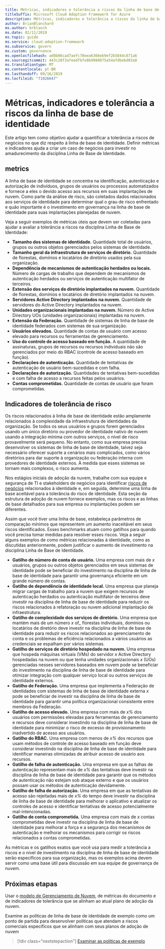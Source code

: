 ```yaml
---
title: Métricas, indicadores e tolerância a riscos da linha de base de identidade
titleSuffix: Microsoft Cloud Adoption Framework for Azure
description: Métricas, indicadores e tolerância a riscos da linha de base de identidade
author: BrianBlanchard
ms.author: brblanch
ms.date: 02/11/2019
ms.topic: guide
ms.service: cloud-adoption-framework
ms.subservice: govern
ms.custom: governance
ms.openlocfilehash: ad0b06cad7aefc70eea6366eb9ef2b5844c871a6
ms.sourcegitcommit: 443c28f3afeedfbfe8b9980875a54afdbebd83a8
ms.translationtype: MT
ms.contentlocale: pt-BR
ms.lasthandoff: 09/16/2019
ms.locfileid: "71026647"
---
```

# <a name="identity-baseline-metrics-indicators-and-risk-tolerance"></a>Métricas, indicadores e tolerância a riscos da linha de base de identidade

Este artigo tem como objetivo ajudar a quantificar a tolerância a riscos de negócios no que diz respeito à linha de base de identidade. Definir métricas e indicadores ajuda a criar um caso de negócios para investir no amadurecimento da disciplina Linha de Base de Identidade.

## <a name="metrics"></a>metrics

A linha de base de identidade se concentra na identificação, autenticação e autorização de indivíduos, grupos de usuários ou processos automatizados e fornece a eles o devido acesso aos recursos em suas implantações de nuvem. Como parte da análise de risco, são coletados dados relacionados aos serviços de identidade para determinar qual o grau de risco enfrentado e quão importante é o investimento em governança na linha de base de identidade para suas implantações planejadas de nuvem.

Veja a seguir exemplos de métricas úteis que devem ser coletadas para ajudar a avaliar a tolerância a riscos na disciplina Linha de Base de Identidade:

- **Tamanho dos sistemas de identidade.** Quantidade total de usuários, grupos ou outros objetos gerenciados pelos sistemas de identidade.
- **Tamanho geral da infraestrutura de serviços de diretório.** Quantidade de florestas, domínios e locatários de diretório usados pela sua organização.
- **Dependência de mecanismos de autenticação herdados ou locais.** Número de cargas de trabalho que dependem de mecanismos de autenticação herdados ou serviços de autenticação multifator de terceiros.
- **Extensão dos serviços de diretório implantados na nuvem.** Quantidade de florestas, domínios e locatários de diretório implantados na nuvem.
- **Servidores Active Directory implantados na nuvem.** Quantidade de servidores do Active Directory implantados na nuvem.
- **Unidades organizacionais implantadas na nuvem.** Número de Active Directory UOs (unidades organizacionais) implantadas na nuvem.
- **Extensão da Federação.** Quantidade de sistemas de linha de base de identidade federados com sistemas de sua organização.
- **Usuários elevados.** Quantidade de contas de usuário com acesso elevado para recursos ou ferramentas de gerenciamento.
- **Uso do controle de acesso baseado em função.** A quantidade de assinaturas, grupos de recursos ou recursos individuais não são gerenciados por meio do RBAC (controle de acesso baseado em função).
- **Declarações de autenticação.** Quantidade de tentativas de autenticação de usuário bem-sucedidas e com falha.
- **Declarações de autorização.** Quantidades de tentativas bem-sucedidas e com falha de acesso a recursos feitas pelos usuários.
- **Contas comprometidas.** Quantidade de contas de usuário que foram comprometidas.

## <a name="risk-tolerance-indicators"></a>Indicadores de tolerância de risco

Os riscos relacionados à linha de base de identidade estão amplamente relacionados à complexidade da infraestrutura de identidades da organização. Se todos os seus usuários e grupos forem gerenciados usando um único diretório ou provedor de identidade nativo de nuvem usando a integração mínima com outros serviços, o nível de risco provavelmente será pequeno. No entanto, como sua empresa precisa desenvolver os sistemas de linha de base de identidade, talvez seja necessário oferecer suporte a cenários mais complicados, como vários diretórios para dar suporte à organização ou federação interna com provedores de identidade externos. À medida que esses sistemas se tornam mais complexos, o risco aumenta.

Nos estágios iniciais de adoção da nuvem, trabalhe com sua equipe e segurança de TI e stakeholders de negócios para identificar [riscos de negócios](./business-risks.md) relacionados à identidade e, em seguida, determine uma linha de base aceitável para a tolerância do risco de identidade. Esta seção da estrutura de adoção de nuvem fornece exemplos, mas os riscos e as linhas de base detalhados para sua empresa ou implantações podem ser diferentes.

Assim que você tiver uma linha de base, estabeleça parâmetros de comparação mínimos que representem um aumento inaceitável em seus riscos identificados. Esses benchmarks atuam como gatilhos para quando você precisa tomar medidas para resolver esses riscos. Veja a seguir alguns exemplos de como métricas relacionadas à identidade, como as discutidas anteriormente, podem justificar o aumento de investimento na disciplina Linha de Base de Identidade.

- **Gatilho de número de conta de usuário.** Uma empresa com mais de _x_ usuários, grupos ou outros objetos gerenciados em seus sistemas de identidade pode se beneficiar do investimento na disciplina de linha de base de identidade para garantir uma governança eficiente em um grande número de contas.
- **Gatilho de dependência de identidade local.** Uma empresa que planeja migrar cargas de trabalho para a nuvem que exigem recursos de autenticação herdados ou autenticação multifator de terceiros deve investir na disciplina de linha de base de identidade para reduzir os riscos relacionados à refatoração ou nuvem adicional implantação de infraestrutura.
- **Gatilho de complexidade dos serviços de diretório.** Uma empresa que mantém mais de um número _x_ of_ florestas individuais, domínios ou locatários de diretório deve investir na disciplina de linha de base de identidade para reduzir os riscos relacionados ao gerenciamento de conta e os problemas de eficiência relacionados a vários usuários as credenciais se espalham por vários sistemas.
- **Gatilho de serviços de diretório hospedado na nuvem.** Uma empresa que hospeda máquinas virtuais (VMs) do servidor _x_ Active Directory hospedadas na nuvem ou que tenha unidades organizacionais _x_ (UOs) gerenciadas nesses servidores baseados em nuvem pode se beneficiar do investimento na disciplina de linha de base de identidade para otimizar integração com qualquer serviço local ou outros serviços de identidade externos.
- **Gatilho de Federação.** Uma empresa que implementa a Federação de identidades com sistemas de linha de base de identidade externa _x_ pode se beneficiar de investir na disciplina de linha de base de identidade para garantir uma política organizacional consistente entre membros da Federação.
- **Gatilho de acesso elevado.** Uma empresa com mais de _x%_ dos usuários com permissões elevadas para ferramentas de gerenciamento e recursos deve considerar investindo na disciplina de linha de base de identidade para minimizar o risco de excesso de provisionamento inadvertido de acesso aos usuários.
- **Gatilho do RBAC.** Uma empresa com menos de _x%_ dos recursos que usam métodos de controle de acesso baseado em função deve considerar investindo na disciplina de linha de base de identidade para identificar maneiras otimizadas de atribuir acesso de usuário aos recursos.
- **Gatilho de falha de autenticação.** Uma empresa em que as falhas de autenticação representam mais de _x%_ das tentativas deve investir na disciplina de linha de base de identidade para garantir que os métodos de autenticação não estejam sob ataque externo e que os usuários possam usar os métodos de autenticação devidamente.
- **Gatilho de falha de autorização.** Uma empresa em que as tentativas de acesso são rejeitadas mais de _x%_ do tempo deve investir na disciplina de linha de base de identidade para melhorar o aplicativo e atualizar os controles de acesso e identificar tentativas de acesso potencialmente mal-intencionadas.
- **Gatilho de conta comprometida.** Uma empresa com mais de _x_ contas comprometidas deve investir na disciplina de linha de base de identidade para melhorar a força e a segurança dos mecanismos de autenticação e melhorar os mecanismos para corrigir os riscos relacionados a contas comprometidas.

As métricas e os gatilhos exatos que você usa para medir a tolerância a riscos e o nível de investimento na disciplina de linha de base de identidade serão específicos para sua organização, mas os exemplos acima devem servir como uma base útil para discussão em sua equipe de governança de nuvem.

## <a name="next-steps"></a>Próximas etapas

Usar o [modelo de Gerenciamento de Nuvem](./template.md), de métricas do documento e de indicadores de tolerância que se alinham ao atual plano de adoção da nuvem.

Examine as políticas de linha de base de identidade de exemplo como um ponto de partida para desenvolver políticas que atendam a riscos comerciais específicos que se alinham com seus planos de adoção de nuvem

> [!div class="nextstepaction"]
> [Examinar as políticas de exemplo](./policy-statements.md)
